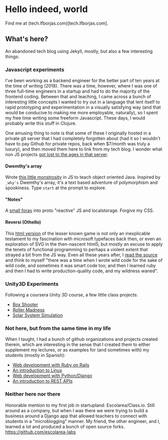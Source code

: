 # Hello indeed, world

Find me at (tech.lfborjas.com)[tech.lfborjas.com]. 

## What's here?

An abandoned tech blog using Jekyll, mostly, but also a few interesting things:

### Javascript experiments

I've been working as a backend engineer for the better part of ten years at the time of writing (2018). There was a time, however, where I was one of three full-time engineers in a startup and had to do the majority of the frontend coding. Between that and teaching, I came across a bunch of interesting little concepts I wanted to try out in a language that lent itself to rapid prototyping and experimentation in a visually satisfying way (and that would be conducive to making me more employable, naturally), so I spent my free time writing some freeform Javascript. These days, I would probably write this stuff in Clojure.

One amusing thing to note is that some of these I originally hosted in a private git server that I had completely forgotten about (had it so I wouldn't have to pay Github for private repos, back when $7/month was truly a luxury), and then moved them here to link from my tech blog. I wonder what non JS projects [got lost to the ages in that server](https://github.com/lfborjas/lfborjas.github.com/commit/1cda26b9c3f46e9ac84e979298cce9b171b815d7).

#### Dwemthy's array

Wrote [this little monstrosity](http://tech.lfborjas.com/experiments/dwemthy/dwemthy.html) in JS to teach object oriented Java. Inspired by `_why's` Dwemthy's array, it's a text based adventure of polymorphism and spookiness. Type `start` at the prompt to explore.

#### "Notes"

A [small foray](http://tech.lfborjas.com/experiments/notes/dashboard.html) into proto "reactive" JS and localstorage. Forgive my CSS.

#### Reversi (Othello)

This [html version](http://tech.lfborjas.com/experiments/reversi/board.html) of the lesser known game is not only an inexplicable testament to my fascination with microsoft typefaces back then, or even an exploration of SVG in the then-nascent html5, but mostly an excuse to apply the tenets of functional programming to perhaps a violent extent that strayed a bit from the JS way. Even all these years after, I [read the source](https://github.com/lfborjas/lfborjas.github.com/blob/master/experiments/reversi/game.js) and think to myself "there was a time when I wrote wild code for the sake of wild code, and sometimes it was smart code too; and then I learned ruby and then I had to write production-quality code, and my wildness waned".

### Unity3D Experiments

Following a coursera Unity 3D course, a few little class projects:

* [Box Shooter](http://tech.lfborjas.com/coursera/BoxShooter/index.html)
* [Roller Madness](http://tech.lfborjas.com/coursera/RollerMadness/index.html)
* [Solar System Simulation](http://tech.lfborjas.com/coursera/SolarSystem/index.html)


### Not here, but from the same time in my life

When I taught, I had a bunch of github organizations and projects created therein, which are interesting in the sense that I created them to either supplement my lectures, or as examples for (and sometimes with) my students (mostly in Spanish):

* [Web development with Ruby on Rails](https://github.com/progra4)
* [An introduction to Linux](https://github.com/intro-linux)
* [Web development with Python/Django](https://github.com/desarrollo-web)
* [An introduction to REST APIs](https://github.com/rest-apis)

### Neither here nor there

Honorable mention to my first job in startupland: Escolarea/Class.io. Still around as a company, but when I was there we were trying to build a business around a Django app that allowed teachers to connect with students in a "microblogging" manner. My friend, the other engineer, and I, learned a lot and produced a bunch of open source forks. https://github.com/escolarea-labs 


